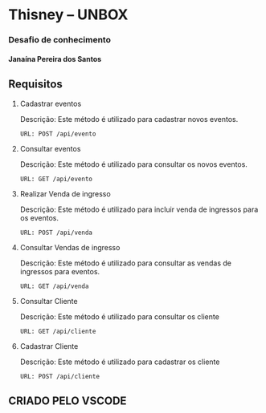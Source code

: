 # Thisney – UNBOX

### Desafio de conhecimento

#### Janaína Pereira dos Santos

## Requisitos

1.	Cadastrar eventos

    Descrição: Este método é utilizado para cadastrar novos eventos.
    ```
    URL: POST /api/evento 
    ```
2.	Consultar eventos
    
    Descrição: Este método é utilizado para consultar os novos eventos.
    ```
    URL: GET /api/evento 
    ```
3.	Realizar Venda de ingresso

    Descrição: Este método é utilizado para incluir venda de ingressos para os eventos.
    ```
    URL: POST /api/venda 
    ```
4.	Consultar Vendas de ingresso

    Descrição: Este método é utilizado para consultar as vendas de ingressos para eventos.
    ```
    URL: GET /api/venda
    ```
5.	Consultar Cliente

    Descrição: Este método é utilizado para consultar os cliente
    ```
    URL: GET /api/cliente
    ```
6.	Cadastrar Cliente

    Descrição: Este método é utilizado para cadastrar os cliente
    ```
    URL: POST /api/cliente
    ```
    
## CRIADO PELO VSCODE
